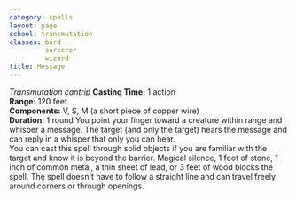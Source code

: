 ```yaml
---
category: spells
layout: page
school: transmutation
classes: bard
         sorcerer
         wizard
title: Message 
---
```

_Transmutation cantrip_ 
**Casting Time:** 1 action    
**Range:** 120 feet    
**Components:** V, S, M (a short piece of copper wire)    
**Duration:** 1 round 
You point your finger toward a creature within range and whisper a message. The target (and only the target) hears the message and can reply in a whisper that only you can hear.    
You can cast this spell through solid objects if you are familiar with the target and know it is beyond the barrier. Magical silence, 1 foot of stone, 1 inch of common metal, a thin sheet of lead, or 3 feet of wood blocks the spell. The spell doesn't have to follow a straight line and can travel freely around corners or through openings. 